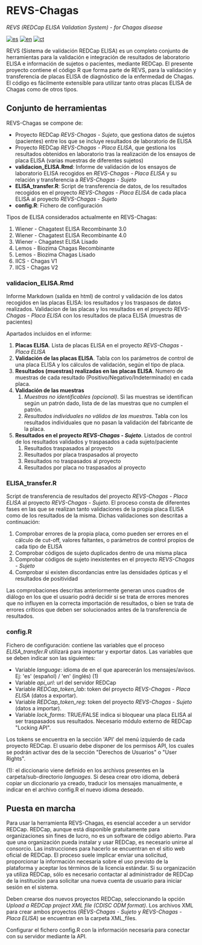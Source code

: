 # REVS-Chagas
*REVS (REDCap ELISA Validation System) - for Chagas disease*

[![es](https://img.shields.io/badge/lang-es-green.svg)](https://github.com/UBIOESGD/REVS-Chagas/blob/main/README.md)
[![en](https://img.shields.io/badge/lang-en-blue.svg)](https://github.com/UBIOESGD/REVS-Chagas/blob/main/README-en.md)
[![ct](https://img.shields.io/badge/lang-ct-yellow.svg)](https://github.com/UBIOESGD/REVS-Chagas/blob/main/README-ct.md)


REVS (Sistema de validación REDCap ELISA) es un completo conjunto de herramientas para la validación e integración de resultados de laboratorio ELISA e información de sujetos o pacientes, mediante REDCap.
El presente proyecto contiene el código R que forma parte de REVS, para la validación y transferencia de placas ELISA de diagnóstico de la enfermedad de Chagas.
El código es fácilmente extensible para utilizar tanto otras placas ELISA de Chagas como de otros tipos.

## Conjunto de herramientas
REVS-Chagas se compone de:

   - Proyecto REDCap *REVS-Chagas - Sujeto*, que gestiona datos de sujetos (pacientes) entre los que se incluye resultados de laboratorio de ELISA
   - Proyecto REDCap *REVS-Chagas - Placa ELISA*, que gestiona los resultados obtenidos en laboratorio tras la realización de los ensayos de placa ELISA (varias muestras de diferentes sujetos)
   - **validacion_ELISA.Rmd**: Informe de validación de los ensayos de laboratorio ELISA recogidos en *REVS-Chagas - Placa ELISA* y su relación y transferencia a *REVS-Chagas - Sujeto*
   - **ELISA_transfer.R**: Script de transferencia de datos, de los resultados recogidos en el proyecto *REVS-Chagas - Placa ELISA* de cada placa ELISA al proyecto *REVS-Chagas - Sujeto*
   - **config.R**: Fichero de configuración

Tipos de ELISA considerados actualmente en REVS-Chagas:

   1.	Wiener - Chagatest ELISA Recombinante 3.0
   2.	Wiener - Chagatest ELISA Recombinante 4.0
   3.	Wiener - Chagatest ELISA Lisado
   4.	Lemos - Biozima Chagas Recombinante
   5.	Lemos - Biozima Chagas Lisado
   6.	IICS - Chagas V1
   7.	IICS - Chagas V2
   
### validacion_ELISA.Rmd
Informe Markdown (salida en html) de control y validación de los datos recogidos en las placas ELISA: los resultados y los traspasos de datos realizados.
Validacion de las placas y los resultados en el proyecto *REVS-Chagas - Placa ELISA* con los resultados de placa ELISA (muestras de pacientes)

Apartados incluidos en el informe:

   1. **Placas ELISA**. Lista de placas ELISA en el proyecto *REVS-Chagas - Placa ELISA*
   2. **Validación de las placas ELISA**. Tabla con los parámetros de control de una placa ELISA y los cálculos de validación, según el tipo de placa.
   3. **Resultados (muestras) realizadas en las placas ELISA**. Numero de muestras de cada resultado (Positivo/Negativo/Indeterminado) en cada placa.
   4. **Validación de las muestras**
      1. *Muestras no identificables (opcional)*. Si las muestras se identifican según un patrón dado, lista de de las muestras que no cumplen el patrón.
      2. *Resultados individuales no válidos de las muestras*. Tabla con los resultados individuales que no pasan la validación del fabricante de la placa.
   5. **Resultados en el proyecto *REVS-Chagas - Sujeto***. Listados de control de los resultados validados y traspasados a cada sujeto/paciente
      1. Resultados traspasados al proyecto
      2. Resultados por placa traspasados al proyecto
      3. Resultados no traspasados al proyecto
      4. Resultados por placa no traspasados al proyecto

### ELISA_transfer.R
Script de transferencia de resultados del proyecto *REVS-Chagas - Placa ELISA* al proyecto *REVS-Chagas - Sujeto*. El proceso consta de diferentes fases en las que se realizan tanto validaciones de la propia placa ELISA como de los resultados de la misma. Dichas validaciones son descritas a continuación:

   1. Comprobar errores de la propia placa, como pueden ser errores en el cálculo de cut-off, valores faltantes, o parámetros de control propios de cada tipo de ELISA
   2. Comprobar códigos de sujeto duplicados dentro de una misma placa
   3. Comprobar códigos de sujeto inexistentes en el proyecto *REVS-Chagas - Sujeto*
   4. Comprobar si existen discordancias entre las densidades ópticas y el resultados de positividad

Las comprobaciones descritas anteriormente generan unos cuadros de diálogo en los que el usuario podrá decidir si se trata de errores menores que no influyen en la correcta importación de resultados, o bien se trata de errores críticos que deben ser solucionados antes de la transferencia de resultados.

### config.R
Fichero de configuración: contiene las variables que el proceso *ELISA_transfer.R* utilizará para importar y exportar datos. Las variables que se deben indicar son las siguientes:

-  Variable *language*: idioma de en el que aparecerán los mensajes/avisos. Ej: 'es' (español) / 'en' (inglés) (1)
-  Variable *api_url*: url del servidor REDCap
-  Variable *REDCap_token_lab*: token del proyecto *REVS-Chagas - Placa ELISA* (datos a exportar).
-  Variable *REDCap_token_reg*: token del proyecto *REVS-Chagas - Sujeto*   (datos a importar).
-  Variable *lock_forms*: TRUE/FALSE indica si bloquear una placa ELISA al ser traspasados sus resultados. Necesario módulo externo de REDCap "Locking API".

Los tokens se encuentra en la sección 'API' del menú izquierdo de cada proyecto REDCap. El usuario debe disponer de los permisos API, los cuales se podrán activar des de la sección "Derechos de Usuarios" o "User Rights".

(1): el diccionario viene definido en los archivos presentes en la carpeta/sub-directorio *languages*. Si desea crear otro idioma, deberá copiar un diccionario ya creado, traducir los mensajes manualmente, e indicar en el archivo config.R el nuevo idioma deseado.

## Puesta en marcha

Para usar la herramienta REVS-Chagas, es esencial acceder a un servidor REDCap. REDCap, aunque está disponible gratuitamente para organizaciones sin fines de lucro, no es un software de código abierto. Para que una organización pueda instalar y usar REDCap, es necesario unirse al consorcio. Las instrucciones para hacerlo se encuentran en el sitio web oficial de REDCap. El proceso suele implicar enviar una solicitud, proporcionar la información necesaria sobre el uso previsto de la plataforma y aceptar los términos de la licencia estándar. Si su organización ya utiliza REDCap, sólo es necesario contactar al administrador de REDCap de la institución para solicitar una nueva cuenta de usuario para iniciar sesión en el sistema.

Deben crearse dos nuevos proyectos REDCap, seleccionando la opción *Upload a REDCap project XML file (CDISC ODM format)*. Los archivos XML para crear ambos proyectos (*REVS-Chagas - Sujeto* y *REVS-Chagas - Placa ELISA*) se encuentran en la carpeta XML_files.

Configurar el fichero config.R con la información necesaria para conectar con su servidor mediante la API.
